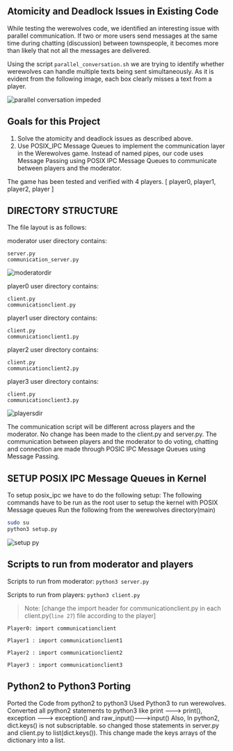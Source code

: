 ## Atomicity and Deadlock Issues in Existing Code

While testing the werewolves code, we identified an interesting issue with parallel communication. If two or more users send messages at the same time during chatting (discussion) between townspeople, it becomes more than likely that not all the messages are delivered.

Using the script `parallel_conversation.sh` we are trying to identify whether werewolves can handle multiple texts being sent simultaneously. As it is evident from the following image, each box clearly misses a text from a player.

![parallel conversation impeded](https://github.com/BiprarshiD/AOS-backup/assets/46216520/a630c5fd-bff7-475b-b9d9-5a7e8fec6fe1)


## Goals for this Project
1. Solve the atomicity and deadlock issues as described above.
2. Use POSIX_IPC Message Queues to implement the communication layer in the Werewolves game. Instead of named pipes, our code uses Message Passing using POSIX IPC Message Queues to communicate between players and the moderator.


The game has been tested and verified with 4 players. [ player0, player1, player2, player ]

## DIRECTORY STRUCTURE

The file layout is as follows:

moderator user directory contains:

```
server.py
communication_server.py
```
![moderatordir](https://github.com/BiprarshiD/AOS-backup/assets/46216520/3dfd353c-ffd5-488a-ab19-053c8a8b924f)


player0 user directory contains:
```
client.py
communicationclient.py
```

player1 user directory contains:
```
client.py
communicationclient1.py
```

player2 user directory contains:
```
client.py
communicationclient2.py
```

player3 user directory contains:
```
client.py
communicationclient3.py
```
![playersdir](https://github.com/BiprarshiD/AOS-backup/assets/46216520/e8a542db-c821-4e53-8a60-a862af1602c6)



The communication script will be different across players and the moderator. No change has been made to the client.py and server.py. The communication between
players and the moderator to do voting, chatting and connection are made through POSIC IPC Message Queues using Message Passing.

## SETUP POSIX IPC Message Queues in Kernel

To setup posix_ipc we have to do the following setup:
The following commands have to be run as the root user to setup the kernel with POSIX Message queues
Run the following from the werewolves directory(main)
```bash
sudo su
python3 setup.py
```

![setup py](https://github.com/BiprarshiD/AOS-backup/assets/46216520/04d7f1e3-4b4a-4e7f-a8bb-2b93f015a004)


## Scripts to run from moderator and players

Scripts to run from moderator:
`python3 server.py`

Scripts to run from players:
`python3 client.py`

>Note: [change the import header for communicationclient.py in each client.py(`line 27`) file according to the player]

```
Player0: import communicationclient
```
```
Player1 : import communicationclient1
```
```
Player2 : import communicationclient2
```
```
Player3 : import communicationclient3
```

## Python2 to Python3 Porting

Ported the Code from python2 to python3
Used Python3 to run werewolves. Converted all python2 statements to python3 like print ---> print(), exception ---> exception() and raw_input()--->input()
Also, In python2, dict.keys() is not subscriptable. so changed those statements in server.py and client.py to list(dict.keys()). This change made the keys arrays of the dictionary into a list.
